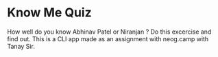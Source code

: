 # Know Me Quiz
How well do you know Abhinav Patel or Niranjan ? Do this excercise and find out. This is a CLI app made as an assignment with neog.camp with Tanay Sir.
